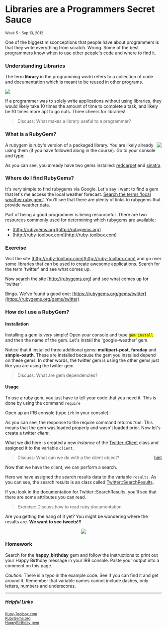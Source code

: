 <h1>Libraries are a Programmers Secret Sauce</h1>
<small class="article-source">
  Week 5 - Sep 13, 2012
</small>

One of the biggest misconceptions that people have about programmers is that they write everything from scratch. Wrong. Some of the best programmers know when to use other people's code and where to find it.

### Understanding Libraries

The term **library** in the programming world refers to a collection of code and documentation which is meant to be reused in other programs.

![](/img/reuse-code.gif)

If a programmer was to solely write applications without using libraries, they would likely take 10 times the amount of time to complete a task, and likely be 10 times more apt to go nuts. Three cheers for libraries!

<blockquote class="tip">Discuss: What makes a library useful to a programmer?</blockquote>

### What is a RubyGem?

<img src="/img/rubygem-box.png" align="top" style="float: right;" />

A rubygem is ruby's version of a packaged library. You are likely already using them (if you have followed along in the course). Go to your console and type:

<script src="https://gist.github.com/3709995.js?file=gem-list.sh"></script>

As you can see, you already have two gems installed: [redcarpet](https://github.com/blog/832-rolling-out-the-redcarpet) and [sinatra](http://www.sinatrarb.com/).

### Where do I find RubyGems?

It's very simple to find rubygems via Google. Let's say I want to find a gem that let's me access the local weather forecast. <a href="http://lmgtfy.com/?q=local+weather+ruby+gem" target="_blank">Search the terms 'local weather ruby gem'</a>. You'll see that there are plenty of links to rubygems that provide weather data.

Part of being a good programmer is being resourceful. There are two resources commonly used for determining which rubygems are available:

* [http://rubygems.org](http://rubygems.org)
* [http://ruby-toolbox.com](http://ruby-toolbox.com)

### Exercise

Visit the site [http://ruby-toolbox.com](http://ruby-toolbox.com) and go over some libraries that can be used to create awesome applications. Search for the term 'twitter' and see what comes up.

Now search the site [http://rubygems.org] and see what comes up for 'twitter'.

Bingo. We've found a good one: [https://rubygems.org/gems/twitter](https://rubygems.org/gems/twitter)

### How do I use a RubyGem?

#### Installation

Installing a gem is *very* simple! Open your console and type <code style="background-color: yellow;">gem install</code> and then the name of the gem. Let's install the 'google-weather' gem.

<script src="https://gist.github.com/3710117.js?file=install-weather-gem.sh"></script>

Notice that it installed three additional gems: **multipart-post**, **faraday** and **simple-oauth**. These are installed because the gem you installed depend on these gems. In other words, the twitter gem is using the other gems just like you are using the twitter gem.

<blockquote class="tip">Discuss: What are gem dependencies?</blockquote>

#### Usage

To use a ruby gem, you just have to tell your code that you need it. This is done by using the command `require`

Open up an IRB console (type `irb` in your console).

<script src="https://gist.github.com/3710267.js?file=irb-1.rb"></script>

As you can see, the response to the require command returns *true*. This means that the gem was loaded properly and wasn't loaded prior. Now let's create a twitter *client*.

<script src="https://gist.github.com/3710283.js?file=irb-2.rb"></script>

What we did here is created a new *instance* of the [Twitter::Client](http://rdoc.info/gems/twitter/Twitter/Client) class and assigned it to the variable `client`.

<blockquote class="tip">
  <a style="float: right;" href="http://rdoc.info/gems/twitter" target="_blank">hint</a>
  Discuss: What can we do with a the client object?</blockquote>

Now that we have the client, we can perform a search.

<script src="https://gist.github.com/3710334.js?file=irb-3.rb"></script>

Here we have assigned the search results data to the variable `results`. As you can see, the search results is an class called [Twitter::SearchResults](http://rdoc.info/gems/twitter/Twitter/SearchResults).

If you look in the documentation for Twitter::SearchResults, you'll see that there are some attributes you can read.

<blockquote class="tip">Exercise: Discuss how to read ruby documentation</blockquote>

<script src="https://gist.github.com/3710387.js?file=irb-4.rb"></script>

Are you getting the hang of it yet? You might be wondering where the results are. **We want to see tweets!!!**

<script src="https://gist.github.com/3710402.js?file=irb-5.rb"></script>

<div align="center">
  <a href="https://twitter.com/i/#!/search/users/bilhackmac"><img src="/img/jerome-tweet.png" /></a>
</div>

### Homework

Search for the **happy_birthday** gem and follow the instructions to print out your Happy Birthday message in your IRB console. Paste your output into a comment on this page.

*Caution:* There is a typo in the example code. See if you can find it and get around it. Remember that variable names cannot include dashes, only letters, numbers and underscores.

---

##### Helpful Links

<small>[Ruby-Toolbox.com](http://www.ruby-toolbox.com/)</small><br/>
<small>[RubyGems.org](http://www.rubygems.org)</small><br/>
<small>[HappyBirthday gem](https://github.com/Beakr/happy_birthday)</small></br>
